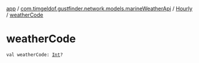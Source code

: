 [app](../../index.md) / [com.timgeldof.gustfinder.network.models.marineWeatherApi](../index.md) / [Hourly](index.md) / [weatherCode](./weather-code.md)

# weatherCode

`val weatherCode: `[`Int`](https://kotlinlang.org/api/latest/jvm/stdlib/kotlin/-int/index.html)`?`
